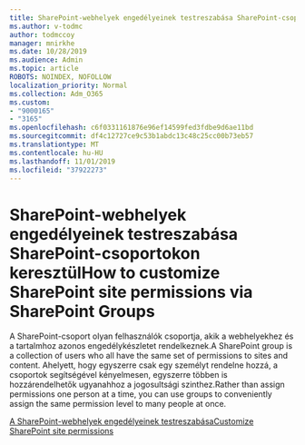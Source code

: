 ```yaml
---
title: SharePoint-webhelyek engedélyeinek testreszabása SharePoint-csoportokon keresztül
ms.author: v-todmc
author: todmccoy
manager: mnirkhe
ms.date: 10/28/2019
ms.audience: Admin
ms.topic: article
ROBOTS: NOINDEX, NOFOLLOW
localization_priority: Normal
ms.collection: Adm_O365
ms.custom:
- "9000165"
- "3165"
ms.openlocfilehash: c6f0331161876e96ef14599fed3fdbe9d6ae11bd
ms.sourcegitcommit: df4c12727ce9c53b1abdc13c48c25cc00b73eb57
ms.translationtype: MT
ms.contentlocale: hu-HU
ms.lasthandoff: 11/01/2019
ms.locfileid: "37922273"
---
```

# <a name="how-to-customize-sharepoint-site-permissions-via-sharepoint-groups"></a><span data-ttu-id="f4cf1-102">SharePoint-webhelyek engedélyeinek testreszabása SharePoint-csoportokon keresztül</span><span class="sxs-lookup"><span data-stu-id="f4cf1-102">How to customize SharePoint site permissions via SharePoint Groups</span></span> 

<span data-ttu-id="f4cf1-103">A SharePoint-csoport olyan felhasználók csoportja, akik a webhelyekhez és a tartalmhoz azonos engedélykészletet rendelkeznek.</span><span class="sxs-lookup"><span data-stu-id="f4cf1-103">A SharePoint group is a collection of users who all have the same set of permissions to sites and content.</span></span> <span data-ttu-id="f4cf1-104">Ahelyett, hogy egyszerre csak egy személyt rendelne hozzá, a csoportok segítségével kényelmesen, egyszerre többen is hozzárendelhetők ugyanahhoz a jogosultsági szinthez.</span><span class="sxs-lookup"><span data-stu-id="f4cf1-104">Rather than assign permissions one person at a time, you can use groups to conveniently assign the same permission level to many people at once.</span></span>

[<span data-ttu-id="f4cf1-105">A SharePoint-webhelyek engedélyeinek testreszabása</span><span class="sxs-lookup"><span data-stu-id="f4cf1-105">Customize SharePoint site permissions</span></span>](https://docs.microsoft.com/sharepoint/customize-sharepoint-site-permissions?redirectSourcePath=%252fen-us%252farticle%252fcreate-and-manage-sharepoint-groups-b1e3cd23-1a78-4264-9284-87fed7282048)